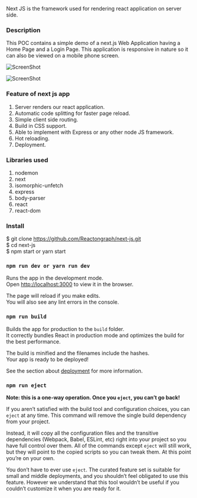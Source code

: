 Next JS is the framework used for rendering react application on server side.

### Description
This POC contains a simple demo of a next.js Web Application having a Home Page and a Login Page. This application is responsive in nature so it can also be viewed on a mobile phone screen.

![ScreenShot](https://raw.github.com/Reactongraph/next-js/master/assets/home.png)

![ScreenShot](https://raw.github.com/Reactongraph/next-js/master/assets/login.png)


### Feature of next js app

1. Server renders our react application.
2. Automatic code splitting for faster page reload.
3. Simple client side routing.
4. Build in CSS support.
5. Able to implement with Express or any other node JS framework.
6. Hot reloading.
7. Deployment.

### Libraries used

1. nodemon
2. next
3. isomorphic-unfetch
4. express
5. body-parser
6. react
7. react-dom

### Install
$ git clone https://github.com/Reactongraph/next-js.git<br>
$ cd next-js<br>
$ npm start or yarn start<br>

### `npm run dev or yarn run dev`

Runs the app in the development mode.<br>
Open [http://localhost:3000](http://localhost:3000) to view it in the browser.

The page will reload if you make edits.<br>
You will also see any lint errors in the console.

### `npm run build`

Builds the app for production to the `build` folder.<br>
It correctly bundles React in production mode and optimizes the build for the best performance.

The build is minified and the filenames include the hashes.<br>
Your app is ready to be deployed!

See the section about [deployment](https://facebook.github.io/create-react-app/docs/deployment) for more information.

### `npm run eject`

**Note: this is a one-way operation. Once you `eject`, you can’t go back!**

If you aren’t satisfied with the build tool and configuration choices, you can `eject` at any time. This command will remove the single build dependency from your project.

Instead, it will copy all the configuration files and the transitive dependencies (Webpack, Babel, ESLint, etc) right into your project so you have full control over them. All of the commands except `eject` will still work, but they will point to the copied scripts so you can tweak them. At this point you’re on your own.

You don’t have to ever use `eject`. The curated feature set is suitable for small and middle deployments, and you shouldn’t feel obligated to use this feature. However we understand that this tool wouldn’t be useful if you couldn’t customize it when you are ready for it.
